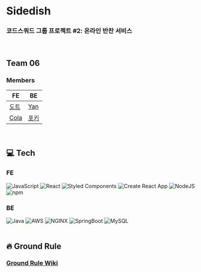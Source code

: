 # Sidedish

### 코드스쿼드 그룹 프로젝트 #2: 온라인 반찬 서비스

<br />

## Team 06

### Members

| FE                                      | BE                                    |
| --------------------------------------- | ------------------------------------- |
| [도트](https://github.com/godhyeongman) | [Yan](https://github.com/KTH-96)      |
| [Cola](https://github.com/bcad1591)     | [포키](https://github.com/seokho-ham) |

<br />

## 💻 Tech

### FE

<img alt="JavaScript" src="https://img.shields.io/badge/JavaScript-F0DB4F?style=flat-square&logo=JavaScript&logoColor=000" />
<img alt="React" src="https://img.shields.io/badge/React-61DAFB?style=flat-square&logo=React&logoColor=000" />
<img alt="Styled Components" src="https://img.shields.io/badge/Styled Components-DB7093?style=flat-square&logo=styled-components&logoColor=white" />
<img alt="Create React App" src="https://img.shields.io/badge/CRA-09D3AC?style=flat-square&logo=CreateReactApp&logoColor=white" />
<img alt="NodeJS" src="https://img.shields.io/badge/NodeJS-339933?style=flat-square&logo=Node.js&logoColor=white" />
<img alt="npm" src="https://img.shields.io/badge/npm-CB3837?style=flat-square&logo=npm&logoColor=white" />
<br />

### BE

<img alt="Java" src="https://img.shields.io/badge/Java-007396?style=flat-square&logo=Java&logoColor=white" />
<img alt="AWS" src="https://img.shields.io/badge/AWS-232F3E?style=flat-square&logo=AmazonAWS&logoColor=white" />
<img alt="NGINX" src="https://img.shields.io/badge/NGINX-009639?style=flat-square&logo=NGINX&logoColor=white" />
<img alt="SpringBoot" src="https://img.shields.io/badge/SpringBoot-6DB33F?style=flat-square&logo=SpringBoot&logoColor=white" />
<img alt="MySQL" src="https://img.shields.io/badge/MySQL-4479A1?style=flat-square&logo=MySQL&logoColor=white" />
<br />

<br />

## 🔥 Ground Rule

### [**Ground Rule Wiki**](https://github.com/bcad1591/sidedish/wiki/Ground-Rule)

<br />
